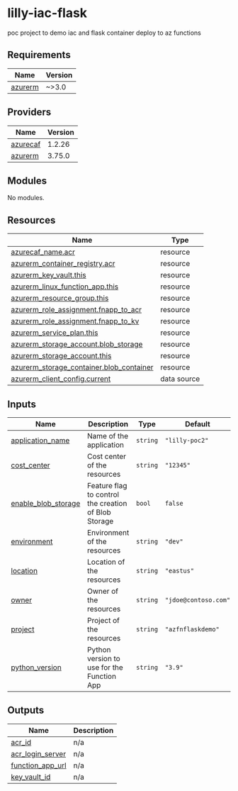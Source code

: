 # lilly-iac-flask
poc project to demo iac and flask container deploy to az functions
<!-- BEGINNING OF PRE-COMMIT-TERRAFORM DOCS HOOK -->
## Requirements

| Name | Version |
|------|---------|
| <a name="requirement_azurerm"></a> [azurerm](#requirement\_azurerm) | ~>3.0 |

## Providers

| Name | Version |
|------|---------|
| <a name="provider_azurecaf"></a> [azurecaf](#provider\_azurecaf) | 1.2.26 |
| <a name="provider_azurerm"></a> [azurerm](#provider\_azurerm) | 3.75.0 |

## Modules

No modules.

## Resources

| Name | Type |
|------|------|
| [azurecaf_name.acr](https://registry.terraform.io/providers/aztfmod/azurecaf/latest/docs/resources/name) | resource |
| [azurerm_container_registry.acr](https://registry.terraform.io/providers/hashicorp/azurerm/latest/docs/resources/container_registry) | resource |
| [azurerm_key_vault.this](https://registry.terraform.io/providers/hashicorp/azurerm/latest/docs/resources/key_vault) | resource |
| [azurerm_linux_function_app.this](https://registry.terraform.io/providers/hashicorp/azurerm/latest/docs/resources/linux_function_app) | resource |
| [azurerm_resource_group.this](https://registry.terraform.io/providers/hashicorp/azurerm/latest/docs/resources/resource_group) | resource |
| [azurerm_role_assignment.fnapp_to_acr](https://registry.terraform.io/providers/hashicorp/azurerm/latest/docs/resources/role_assignment) | resource |
| [azurerm_role_assignment.fnapp_to_kv](https://registry.terraform.io/providers/hashicorp/azurerm/latest/docs/resources/role_assignment) | resource |
| [azurerm_service_plan.this](https://registry.terraform.io/providers/hashicorp/azurerm/latest/docs/resources/service_plan) | resource |
| [azurerm_storage_account.blob_storage](https://registry.terraform.io/providers/hashicorp/azurerm/latest/docs/resources/storage_account) | resource |
| [azurerm_storage_account.this](https://registry.terraform.io/providers/hashicorp/azurerm/latest/docs/resources/storage_account) | resource |
| [azurerm_storage_container.blob_container](https://registry.terraform.io/providers/hashicorp/azurerm/latest/docs/resources/storage_container) | resource |
| [azurerm_client_config.current](https://registry.terraform.io/providers/hashicorp/azurerm/latest/docs/data-sources/client_config) | data source |

## Inputs

| Name | Description | Type | Default | Required |
|------|-------------|------|---------|:--------:|
| <a name="input_application_name"></a> [application\_name](#input\_application\_name) | Name of the application | `string` | `"lilly-poc2"` | no |
| <a name="input_cost_center"></a> [cost\_center](#input\_cost\_center) | Cost center of the resources | `string` | `"12345"` | no |
| <a name="input_enable_blob_storage"></a> [enable\_blob\_storage](#input\_enable\_blob\_storage) | Feature flag to control the creation of Blob Storage | `bool` | `false` | no |
| <a name="input_environment"></a> [environment](#input\_environment) | Environment of the resources | `string` | `"dev"` | no |
| <a name="input_location"></a> [location](#input\_location) | Location of the resources | `string` | `"eastus"` | no |
| <a name="input_owner"></a> [owner](#input\_owner) | Owner of the resources | `string` | `"jdoe@contoso.com"` | no |
| <a name="input_project"></a> [project](#input\_project) | Project of the resources | `string` | `"azfnflaskdemo"` | no |
| <a name="input_python_version"></a> [python\_version](#input\_python\_version) | Python version to use for the Function App | `string` | `"3.9"` | no |

## Outputs

| Name | Description |
|------|-------------|
| <a name="output_acr_id"></a> [acr\_id](#output\_acr\_id) | n/a |
| <a name="output_acr_login_server"></a> [acr\_login\_server](#output\_acr\_login\_server) | n/a |
| <a name="output_function_app_url"></a> [function\_app\_url](#output\_function\_app\_url) | n/a |
| <a name="output_key_vault_id"></a> [key\_vault\_id](#output\_key\_vault\_id) | n/a |
<!-- END OF PRE-COMMIT-TERRAFORM DOCS HOOK -->

